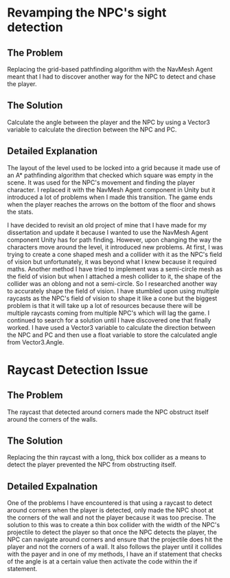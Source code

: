 # Revamping the NPC's sight detection

## The Problem
Replacing the grid-based pathfinding algorithm with the NavMesh Agent meant that I had to discover another way for the NPC to detect and chase the player.

## The Solution
Calculate the angle between the player and the NPC by using a Vector3 variable to calculate the direction between the NPC and PC.

## Detailed Explanation
The layout of the level used to be locked into a grid because it made use of an A* pathfinding algorithm that checked which square was empty in the scene. It was used for the NPC's
movement and finding the player character. I replaced it with the NavMesh Agent component in Unity but it introduced a lot of problems when I made this transition. The game ends 
when the player reaches the arrows on the bottom of the floor and shows the stats.

I have decided to revisit an old project of mine that I have made for my dissertation and update it because I wanted to use the NavMesh Agent component Unity has for path finding.
However, upon changing the way the characters move around the level, it introduced new problems. At first, I was trying to create a cone shaped mesh and a collider with it as the
NPC's field of vision but unfortunately, it was beyond what I knew because it required maths. Another method I have tried to implement was a semi-circle mesh as the field of vision
but when I attached a mesh collider to it, the shape of the collider was an oblong and not a semi-circle. So I researched another way to accurately shape the field of vision. 
I have stumbled upon using multiple raycasts as the NPC's field of vision to shape it like a cone but the biggest problem is that it will take up a lot of resources because there
will be multiple raycasts coming from multiple NPC's which will lag the game. I continued to search for a solution until I have discovered one that finally worked. I have used a 
Vector3 variable to calculate the direction between the NPC and PC and then use a float variable to store the calculated angle from Vector3.Angle.


# Raycast Detection Issue

## The Problem
The raycast that detected around corners made the NPC obstruct itself around the corners of the walls.

## The Solution
Replacing the thin raycast with a long, thick box collider as a means to detect the player prevented the NPC from obstructing itself.

## Detailed Expalnation
One of the problems I have encountered is that using a raycast to detect around corners when the player is detected, only made the NPC shoot at the corners of the wall and not the
player because it was too precise. The solution to this was to create a thin box collider with the width of the NPC's projectile to detect the player so that once the NPC detects
the player, the NPC can navigate around corners and ensure that the projectile does hit the player and not the corners of a wall. It also follows the player until it collides with
the payer and in one of my methods, I have an if statement that checks of the angle is at a certain value then activate the code within the if statement.
